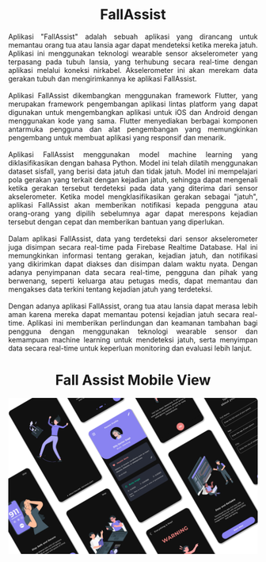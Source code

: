 <div align="center">
  
# FallAssist
  
</div>
<div align="justify">
Aplikasi "FallAssist" adalah sebuah aplikasi yang dirancang untuk memantau orang tua atau lansia agar dapat mendeteksi ketika mereka jatuh. Aplikasi ini menggunakan teknologi wearable sensor akselerometer yang terpasang pada tubuh lansia, yang terhubung secara real-time dengan aplikasi melalui koneksi nirkabel. Akselerometer ini akan merekam data gerakan tubuh dan mengirimkannya ke aplikasi FallAssist.
<br><br>
Aplikasi FallAssist dikembangkan menggunakan framework Flutter, yang merupakan framework pengembangan aplikasi lintas platform yang dapat digunakan untuk mengembangkan aplikasi untuk iOS dan Android dengan menggunakan kode yang sama. Flutter menyediakan berbagai komponen antarmuka pengguna dan alat pengembangan yang memungkinkan pengembang untuk membuat aplikasi yang responsif dan menarik.
<br><br>
Aplikasi FallAssist menggunakan model machine learning yang diklasifikasikan dengan bahasa Python. Model ini telah dilatih menggunakan dataset sisfall, yang berisi data jatuh dan tidak jatuh. Model ini mempelajari pola gerakan yang terkait dengan kejadian jatuh, sehingga dapat mengenali ketika gerakan tersebut terdeteksi pada data yang diterima dari sensor akselerometer. Ketika model mengklasifikasikan gerakan sebagai "jatuh", aplikasi FallAssist akan memberikan notifikasi kepada pengguna atau orang-orang yang dipilih sebelumnya agar dapat merespons kejadian tersebut dengan cepat dan memberikan bantuan yang diperlukan.
<br><br>
Dalam aplikasi FallAssist, data yang terdeteksi dari sensor akselerometer juga disimpan secara real-time pada Firebase Realtime Database. Hal ini memungkinkan informasi tentang gerakan, kejadian jatuh, dan notifikasi yang dikirimkan dapat diakses dan disimpan dalam waktu nyata. Dengan adanya penyimpanan data secara real-time, pengguna dan pihak yang berwenang, seperti keluarga atau petugas medis, dapat memantau dan mengakses data terkini tentang kejadian jatuh yang terdeteksi.
<br><br>
Dengan adanya aplikasi FallAssist, orang tua atau lansia dapat merasa lebih aman karena mereka dapat memantau potensi kejadian jatuh secara real-time. Aplikasi ini memberikan perlindungan dan keamanan tambahan bagi pengguna dengan menggunakan teknologi wearable sensor dan kemampuan machine learning untuk mendeteksi jatuh, serta menyimpan data secara real-time untuk keperluan monitoring dan evaluasi lebih lanjut.
</div>

<div align="center">
  
# Fall Assist Mobile View
  
</div>

<img src="assets/Mockup 9.png" />
